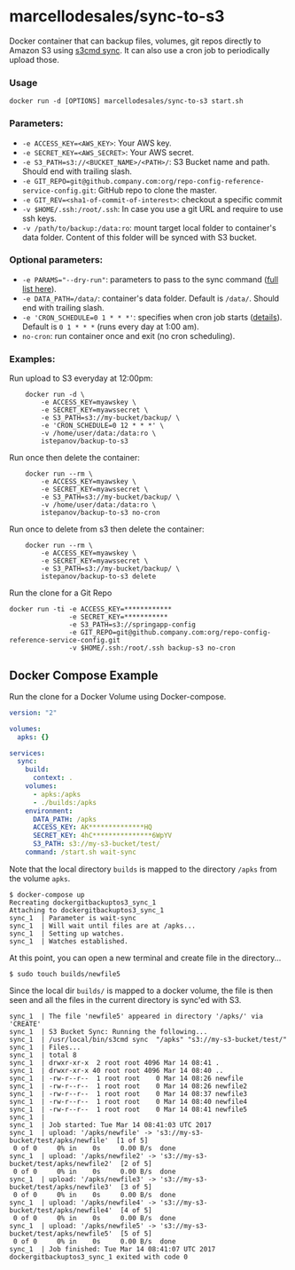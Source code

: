 # marcellodesales/sync-to-s3

Docker container that can backup files, volumes, git repos directly to Amazon S3 using [s3cmd sync](http://s3tools.org/s3cmd-sync). It can also use a cron job to periodically upload those.

### Usage

    docker run -d [OPTIONS] marcellodesales/sync-to-s3 start.sh

### Parameters:

- `-e ACCESS_KEY=<AWS_KEY>`: Your AWS key.
- `-e SECRET_KEY=<AWS_SECRET>`: Your AWS secret.
- `-e S3_PATH=s3://<BUCKET_NAME>/<PATH>/`: S3 Bucket name and path. Should end with trailing slash.
- `-e GIT_REPO=git@github.company.com:org/repo-config-reference-service-config.git`: GitHub repo to clone the master.
- `-e GIT_REV=<sha1-of-commit-of-interest>`: checkout a specific commit
- `-v $HOME/.ssh:/root/.ssh`: In case you use a git URL and require to use ssh keys.
- `-v /path/to/backup:/data:ro`: mount target local folder to container's data folder. Content of this folder will be synced with S3 bucket.

### Optional parameters:

- `-e PARAMS="--dry-run"`: parameters to pass to the sync command ([full list here](http://s3tools.org/usage)).
- `-e DATA_PATH=/data/`: container's data folder. Default is `/data/`. Should end with trailing slash.
- `-e 'CRON_SCHEDULE=0 1 * * *'`: specifies when cron job starts ([details](http://en.wikipedia.org/wiki/Cron)). Default is `0 1 * * *` (runs every day at 1:00 am).
- `no-cron`: run container once and exit (no cron scheduling).

### Examples:

Run upload to S3 everyday at 12:00pm:

```
    docker run -d \
        -e ACCESS_KEY=myawskey \
        -e SECRET_KEY=myawssecret \
        -e S3_PATH=s3://my-bucket/backup/ \
        -e 'CRON_SCHEDULE=0 12 * * *' \
        -v /home/user/data:/data:ro \
        istepanov/backup-to-s3
```

Run once then delete the container:

```
    docker run --rm \
        -e ACCESS_KEY=myawskey \
        -e SECRET_KEY=myawssecret \
        -e S3_PATH=s3://my-bucket/backup/ \
        -v /home/user/data:/data:ro \
        istepanov/backup-to-s3 no-cron
```

Run once to delete from s3 then delete the container:

```
    docker run --rm \
        -e ACCESS_KEY=myawskey \
        -e SECRET_KEY=myawssecret \
        -e S3_PATH=s3://my-bucket/backup/ \
        istepanov/backup-to-s3 delete
```

Run the clone for a Git Repo

```
docker run -ti -e ACCESS_KEY=************
               -e SECRET_KEY=***********
               -e S3_PATH=s3://springapp-config
               -e GIT_REPO=git@github.company.com:org/repo-config-reference-service-config.git
               -v $HOME/.ssh:/root/.ssh backup-s3 no-cron
```

## Docker Compose Example

Run the clone for a Docker Volume using Docker-compose.

```yml
version: "2"

volumes:
  apks: {}

services:
  sync:
    build:
      context: .
    volumes:
      - apks:/apks
      - ./builds:/apks
    environment:
      DATA_PATH: /apks
      ACCESS_KEY: AK**************HQ
      SECRET_KEY: 4hC***************6WpYV
      S3_PATH: s3://my-s3-bucket/test/
    command: /start.sh wait-sync
```

Note that the local directory `builds` is mapped to the directory `/apks` from the volume `apks`.

```
$ docker-compose up
Recreating dockergitbackuptos3_sync_1
Attaching to dockergitbackuptos3_sync_1
sync_1  | Parameter is wait-sync
sync_1  | Will wait until files are at /apks...
sync_1  | Setting up watches.
sync_1  | Watches established.
```

At this point, you can open a new terminal and create file in the directory...

```
$ sudo touch builds/newfile5
```

Since the local dir `builds/` is mapped to a docker volume, the file is then seen
and all the files in the current directory is sync'ed with S3.

```
sync_1  | The file 'newfile5' appeared in directory '/apks/' via 'CREATE'
sync_1  | S3 Bucket Sync: Running the following...
sync_1  | /usr/local/bin/s3cmd sync  "/apks" "s3://my-s3-bucket/test/"
sync_1  | Files...
sync_1  | total 8
sync_1  | drwxr-xr-x  2 root root 4096 Mar 14 08:41 .
sync_1  | drwxr-xr-x 40 root root 4096 Mar 14 08:40 ..
sync_1  | -rw-r--r--  1 root root    0 Mar 14 08:26 newfile
sync_1  | -rw-r--r--  1 root root    0 Mar 14 08:26 newfile2
sync_1  | -rw-r--r--  1 root root    0 Mar 14 08:37 newfile3
sync_1  | -rw-r--r--  1 root root    0 Mar 14 08:40 newfile4
sync_1  | -rw-r--r--  1 root root    0 Mar 14 08:41 newfile5
sync_1  |
sync_1  | Job started: Tue Mar 14 08:41:03 UTC 2017
sync_1  | upload: '/apks/newfile' -> 's3://my-s3-bucket/test/apks/newfile'  [1 of 5]
 0 of 0     0% in    0s     0.00 B/s  done
sync_1  | upload: '/apks/newfile2' -> 's3://my-s3-bucket/test/apks/newfile2'  [2 of 5]
 0 of 0     0% in    0s     0.00 B/s  done
sync_1  | upload: '/apks/newfile3' -> 's3://my-s3-bucket/test/apks/newfile3'  [3 of 5]
 0 of 0     0% in    0s     0.00 B/s  done
sync_1  | upload: '/apks/newfile4' -> 's3://my-s3-bucket/test/apks/newfile4'  [4 of 5]
 0 of 0     0% in    0s     0.00 B/s  done
sync_1  | upload: '/apks/newfile5' -> 's3://my-s3-bucket/test/apks/newfile5'  [5 of 5]
 0 of 0     0% in    0s     0.00 B/s  done
sync_1  | Job finished: Tue Mar 14 08:41:07 UTC 2017
dockergitbackuptos3_sync_1 exited with code 0
```
